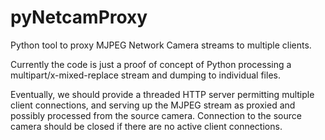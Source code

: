 pyNetcamProxy
=============

Python tool to proxy MJPEG Network Camera streams to multiple clients.

Currently the code is just a proof of concept of Python processing a
multipart/x-mixed-replace stream and dumping to individual files.

Eventually, we should provide a threaded HTTP server permitting multiple
client connections, and serving up the MJPEG stream as proxied and
possibly processed from the source camera. Connection to the source
camera should be closed if there are no active client connections.
